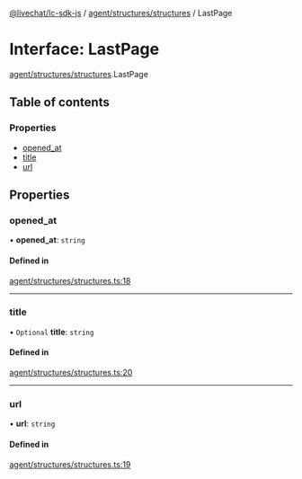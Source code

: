 [@livechat/lc-sdk-js](../README.md) / [agent/structures/structures](../modules/agent_structures_structures.md) / LastPage

# Interface: LastPage

[agent/structures/structures](../modules/agent_structures_structures.md).LastPage

## Table of contents

### Properties

- [opened\_at](agent_structures_structures.LastPage.md#opened_at)
- [title](agent_structures_structures.LastPage.md#title)
- [url](agent_structures_structures.LastPage.md#url)

## Properties

### opened\_at

• **opened\_at**: `string`

#### Defined in

[agent/structures/structures.ts:18](https://github.com/livechat/lc-sdk-js/blob/c7b3817/src/agent/structures/structures.ts#L18)

___

### title

• `Optional` **title**: `string`

#### Defined in

[agent/structures/structures.ts:20](https://github.com/livechat/lc-sdk-js/blob/c7b3817/src/agent/structures/structures.ts#L20)

___

### url

• **url**: `string`

#### Defined in

[agent/structures/structures.ts:19](https://github.com/livechat/lc-sdk-js/blob/c7b3817/src/agent/structures/structures.ts#L19)
